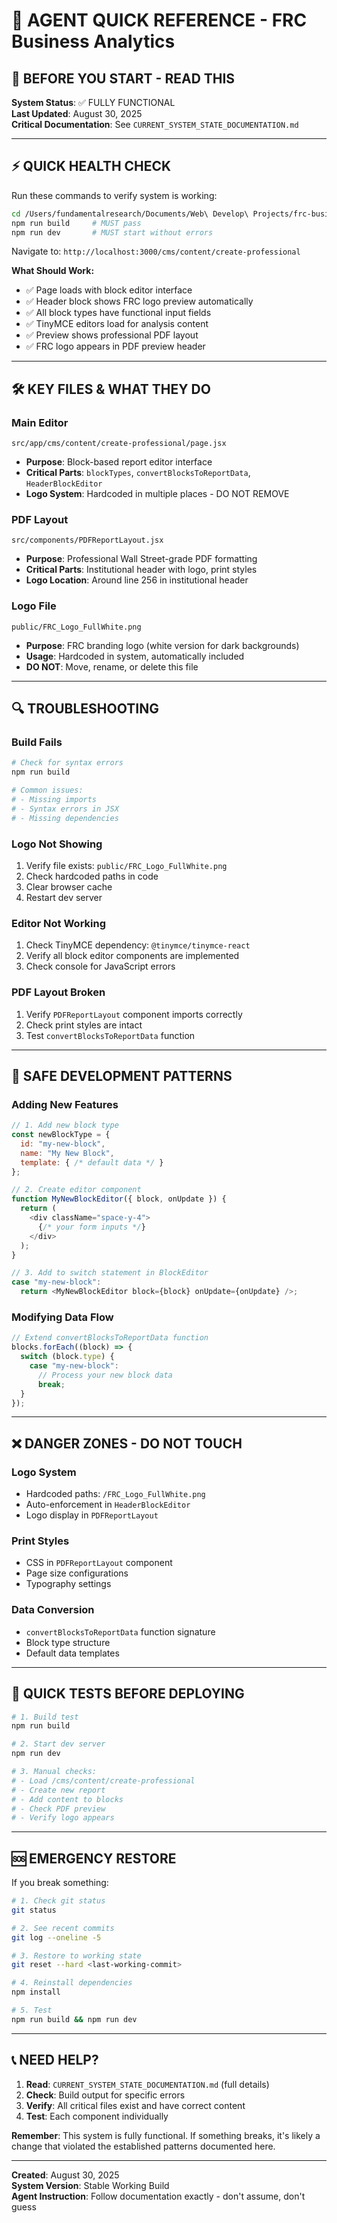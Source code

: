 # 🔧 AGENT QUICK REFERENCE - FRC Business Analytics

## 🚨 BEFORE YOU START - READ THIS

**System Status**: ✅ FULLY FUNCTIONAL  
**Last Updated**: August 30, 2025  
**Critical Documentation**: See `CURRENT_SYSTEM_STATE_DOCUMENTATION.md`

---

## ⚡ QUICK HEALTH CHECK

Run these commands to verify system is working:

```bash
cd /Users/fundamentalresearch/Documents/Web\ Develop\ Projects/frc-business-analytics
npm run build     # MUST pass
npm run dev       # MUST start without errors
```

Navigate to: `http://localhost:3000/cms/content/create-professional`

**What Should Work:**

- ✅ Page loads with block editor interface
- ✅ Header block shows FRC logo preview automatically
- ✅ All block types have functional input fields
- ✅ TinyMCE editors load for analysis content
- ✅ Preview shows professional PDF layout
- ✅ FRC logo appears in PDF preview header

---

## 🛠️ KEY FILES & WHAT THEY DO

### **Main Editor**

`src/app/cms/content/create-professional/page.jsx`

- **Purpose**: Block-based report editor interface
- **Critical Parts**: `blockTypes`, `convertBlocksToReportData`, `HeaderBlockEditor`
- **Logo System**: Hardcoded in multiple places - DO NOT REMOVE

### **PDF Layout**

`src/components/PDFReportLayout.jsx`

- **Purpose**: Professional Wall Street-grade PDF formatting
- **Critical Parts**: Institutional header with logo, print styles
- **Logo Location**: Around line 256 in institutional header

### **Logo File**

`public/FRC_Logo_FullWhite.png`

- **Purpose**: FRC branding logo (white version for dark backgrounds)
- **Usage**: Hardcoded in system, automatically included
- **DO NOT**: Move, rename, or delete this file

---

## 🔍 TROUBLESHOOTING

### **Build Fails**

```bash
# Check for syntax errors
npm run build

# Common issues:
# - Missing imports
# - Syntax errors in JSX
# - Missing dependencies
```

### **Logo Not Showing**

1. Verify file exists: `public/FRC_Logo_FullWhite.png`
2. Check hardcoded paths in code
3. Clear browser cache
4. Restart dev server

### **Editor Not Working**

1. Check TinyMCE dependency: `@tinymce/tinymce-react`
2. Verify all block editor components are implemented
3. Check console for JavaScript errors

### **PDF Layout Broken**

1. Verify `PDFReportLayout` component imports correctly
2. Check print styles are intact
3. Test `convertBlocksToReportData` function

---

## 🚀 SAFE DEVELOPMENT PATTERNS

### **Adding New Features**

```javascript
// 1. Add new block type
const newBlockType = {
  id: "my-new-block",
  name: "My New Block",
  template: { /* default data */ }
};

// 2. Create editor component
function MyNewBlockEditor({ block, onUpdate }) {
  return (
    <div className="space-y-4">
      {/* your form inputs */}
    </div>
  );
}

// 3. Add to switch statement in BlockEditor
case "my-new-block":
  return <MyNewBlockEditor block={block} onUpdate={onUpdate} />;
```

### **Modifying Data Flow**

```javascript
// Extend convertBlocksToReportData function
blocks.forEach((block) => {
  switch (block.type) {
    case "my-new-block":
      // Process your new block data
      break;
  }
});
```

---

## ❌ DANGER ZONES - DO NOT TOUCH

### **Logo System**

- Hardcoded paths: `/FRC_Logo_FullWhite.png`
- Auto-enforcement in `HeaderBlockEditor`
- Logo display in `PDFReportLayout`

### **Print Styles**

- CSS in `PDFReportLayout` component
- Page size configurations
- Typography settings

### **Data Conversion**

- `convertBlocksToReportData` function signature
- Block type structure
- Default data templates

---

## 📝 QUICK TESTS BEFORE DEPLOYING

```bash
# 1. Build test
npm run build

# 2. Start dev server
npm run dev

# 3. Manual checks:
# - Load /cms/content/create-professional
# - Create new report
# - Add content to blocks
# - Check PDF preview
# - Verify logo appears
```

---

## 🆘 EMERGENCY RESTORE

If you break something:

```bash
# 1. Check git status
git status

# 2. See recent commits
git log --oneline -5

# 3. Restore to working state
git reset --hard <last-working-commit>

# 4. Reinstall dependencies
npm install

# 5. Test
npm run build && npm run dev
```

---

## 📞 NEED HELP?

1. **Read**: `CURRENT_SYSTEM_STATE_DOCUMENTATION.md` (full details)
2. **Check**: Build output for specific errors
3. **Verify**: All critical files exist and have correct content
4. **Test**: Each component individually

**Remember**: This system is fully functional. If something breaks, it's likely a change that violated the established patterns documented here.

---

**Created**: August 30, 2025  
**System Version**: Stable Working Build  
**Agent Instruction**: Follow documentation exactly - don't assume, don't guess
